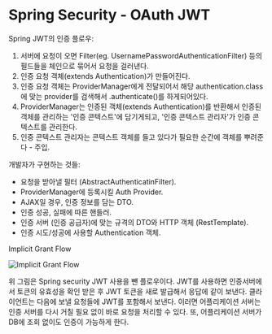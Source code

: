 
# Spring Security - OAuth JWT


Spring JWT의 인증 플로우:

1. 서버에 요청이 오면 Filter(eg. UsernamePasswordAuthenticationFilter) 등의 필드들을 체인으로 묶어서 요청을 걸러낸다.
2. 인증 요청 객체(extends Authentication)가 만들어진다.
3. 인증 요청 객체는 ProviderManager에게 전달되어서 해당 authentication.class에 맞는 provider를 검색해서 .authenticate()를 하게되어있다.
4. ProviderManager는 인증된 객체(extends Authentication)를 반환해서 인증된 객체를 관리하는 '인증 콘텍스트'에 담기게되고, '인증 콘텍스트 관리자'가 인증 콘텍스트를 관리한다.
5. 인증 콘텍스트 관리자는 콘텍스트 객체를 들고 있다가 필요한 순간에 객체를 뿌려준다 - 주입.

개발자가 구현하는 것들:

- 요청을 받아낼 필터 (AbstractAuthenticatinFilter).
- ProviderManager에 등록시킬 Auth Provider.
- AJAX일 경우, 인증 정보를 담는 DTO.
- 인증 성공, 실패에 따른 핸들러.
- 인증 서버 (인증 공급자)에 맞는 규격의 DTO와 HTTP 객체 (RestTemplate).
- 인증 시도/성공에 사용할 Authentication 객체.


Implicit Grant Flow

![Implicit Grant Flow](/assets/img/implicit-grant-flow.png)

위 그림은 Spring security JWT 사용을 뺀 플로우이다. JWT를 사용하면 인증서버에서 토큰의 유효성을 확인 받은 후 JWT 토큰을 새로 발급해서 응답에 같이 보낸다. 클라이언트는 다음에 보낼 요청들에 JWT를 포함해서 보낸다. 이러면 어플리케이션 서버는 인증 서버를 다시 거칠 필요 없이 바로 요청을 처리할 수 있다. 또, 어플리케이션 서버가 DB에 조회 없이도 인증이 가능하게 한다.


